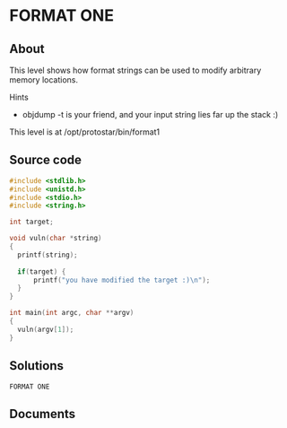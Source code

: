 # FORMAT ONE

## About

This level shows how format strings can be used to modify arbitrary memory locations.

Hints

  * objdump -t is your friend, and your input string lies far up the stack :)

This level is at /opt/protostar/bin/format1

## Source code

```C
#include <stdlib.h>
#include <unistd.h>
#include <stdio.h>
#include <string.h>

int target;

void vuln(char *string)
{
  printf(string);
  
  if(target) {
      printf("you have modified the target :)\n");
  }
}

int main(int argc, char **argv)
{
  vuln(argv[1]);
}
```

## Solutions

`FORMAT ONE` 


## Documents





